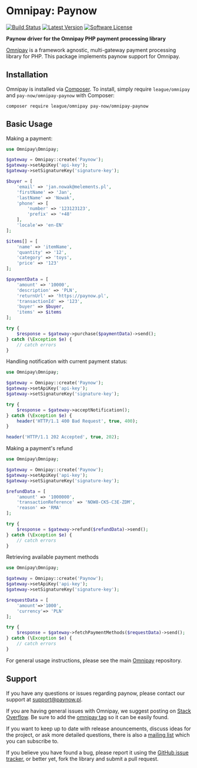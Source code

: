 # Omnipay: Paynow

[![Build Status](https://travis-ci.com/pay-now/omnipay-paynow.svg?branch=master)](https://travis-ci.com/pay-now/omnipay-paynow)
[![Latest Version](https://img.shields.io/github/release/pay-now/omnipay-paynow.svg?style=flat-square)](https://github.com/pay-now/omnipay-paynow/releases)
[![Software License](https://img.shields.io/badge/license-MIT-brightgreen.svg?style=flat-square)](LICENSE)

**Paynow driver for the Omnipay PHP payment processing library**

[Omnipay](https://github.com/thephpleague/omnipay) is a framework agnostic, multi-gateway payment
processing library for PHP. This package implements paynow support for Omnipay.

## Installation

Omnipay is installed via [Composer](http://getcomposer.org/). To install, simply require `league/omnipay` and `pay-now/omnipay-paynow` with Composer:

```
composer require league/omnipay pay-now/omnipay-paynow
```


## Basic Usage

Making a payment:

```php
use Omnipay\Omnipay;

$gateway = Omnipay::create('Paynow');
$gateway->setApiKey('api-key');
$gateway->setSignatureKey('signature-key');

$buyer = [
    'email' => 'jan.nowak@melements.pl', 
    'firstName' => 'Jan', 
    'lastName' => 'Nowak', 
    'phone' => [
        'number' => '123123123', 
        'prefix' => '+48'
    ], 
    'locale'=> 'en-EN'
];

$items[] = [
    'name' => 'itemName', 
    'quantity' => '12', 
    'category' => 'toys', 
    'price' => '123'
];

$paymentData = [
    'amount' => '10000', 
    'description' => 'PLN', 
    'returnUrl' => 'https://paynow.pl', 
    'transactionId' => '123',   
    'buyer' => $buyer, 
    'items' => $items
];

try {
    $response = $gateway->purchase($paymentData)->send();
} catch (\Exception $e) {
    // catch errors
}
```

Handling notification with current payment status:

```php
use Omnipay\Omnipay;

$gateway = Omnipay::create('Paynow');
$gateway->setApiKey('api-key');
$gateway->setSignatureKey('signature-key');

try {
    $response = $gateway->acceptNotification();
} catch (\Exception $e) {
    header('HTTP/1.1 400 Bad Request', true, 400);
}

header('HTTP/1.1 202 Accepted', true, 202);
```

Making a payment's refund

```php
use Omnipay\Omnipay;

$gateway = Omnipay::create('Paynow');
$gateway->setApiKey('api-key');
$gateway->setSignatureKey('signature-key');

$refundData = [
    'amount' => '1000000', 
    'transactionReference' => 'NOW8-CK5-C3E-ZDM', 
    'reason' => 'RMA'
];

try {
    $response = $gateway->refund($refundData)->send();
} catch (\Exception $e) {
    // catch errors
}
```

Retrieving available payment methods

```php
use Omnipay\Omnipay;

$gateway = Omnipay::create('Paynow');
$gateway->setApiKey('api-key');
$gateway->setSignatureKey('signature-key');

$requestData = [
    'amount'=>'1000', 
    'currency'=> 'PLN'
];

try {
    $response = $gateway->fetchPaymentMethods($requestData)->send();
} catch (\Exception $e) {
    // catch errors
}
```


For general usage instructions, please see the main [Omnipay](https://github.com/thephpleague/omnipay)
repository.

## Support

If you have any questions or issues regarding paynow, please contact our support at support@paynow.pl.

If you are having general issues with Omnipay, we suggest posting on
[Stack Overflow](http://stackoverflow.com/). Be sure to add the
[omnipay tag](http://stackoverflow.com/questions/tagged/omnipay) so it can be easily found.

If you want to keep up to date with release anouncements, discuss ideas for the project,
or ask more detailed questions, there is also a [mailing list](https://groups.google.com/forum/#!forum/omnipay) which
you can subscribe to.

If you believe you have found a bug, please report it using the [GitHub issue tracker](https://github.com/thephpleague/omnipay-paypal/issues),
or better yet, fork the library and submit a pull request.
